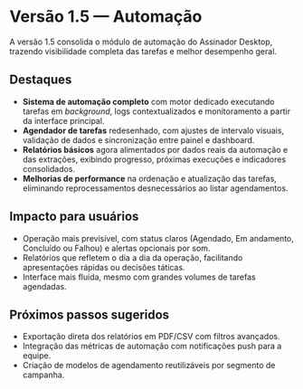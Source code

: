 # Versão 1.5 — Automação

A versão 1.5 consolida o módulo de automação do Assinador Desktop, trazendo visibilidade completa das tarefas e melhor desempenho geral.

## Destaques

- **Sistema de automação completo** com motor dedicado executando tarefas em *background*, logs contextualizados e monitoramento a partir da interface principal.
- **Agendador de tarefas** redesenhado, com ajustes de intervalo visuais, validação de dados e sincronização entre painel e dashboard.
- **Relatórios básicos** agora alimentados por dados reais da automação e das extrações, exibindo progresso, próximas execuções e indicadores consolidados.
- **Melhorias de performance** na ordenação e atualização das tarefas, eliminando reprocessamentos desnecessários ao listar agendamentos.

## Impacto para usuários

- Operação mais previsível, com status claros (Agendado, Em andamento, Concluído ou Falhou) e alertas opcionais por som.
- Relatórios que refletem o dia a dia da operação, facilitando apresentações rápidas ou decisões táticas.
- Interface mais fluida, mesmo com grandes volumes de tarefas agendadas.

## Próximos passos sugeridos

- Exportação direta dos relatórios em PDF/CSV com filtros avançados.
- Integração das métricas de automação com notificações push para a equipe.
- Criação de modelos de agendamento reutilizáveis por segmento de campanha.
